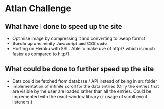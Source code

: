 # Atlan Challenge

## What have I done to speed up the site

- Optimise image by compressing it and converting to .webp format
- Bundle up and minify Javascript and CSS code
- Hosting on Heroku with SSL. Able to make use of http/2 which is much faster as compared to http/1

## What could be done to further speed up the site

- Data could be fetched from database / API instead of being in src folder
- Implementation of infinite scroll for the data entries (Only the entries that are visible by the user are loaded rather than all the entries. Could be implemented with the react-window library or usage of scroll event listeners.)
